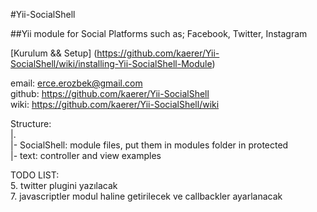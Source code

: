 #Yii-SocialShell

##Yii module for Social Platforms such as; Facebook, Twitter, Instagram<br>

[Kurulum && Setup]
(https://github.com/kaerer/Yii-SocialShell/wiki/installing-Yii-SocialShell-Module)
<br>

email: erce.erozbek@gmail.com<br>
github: https://github.com/kaerer/Yii-SocialShell<br>
wiki: https://github.com/kaerer/Yii-SocialShell/wiki<br>

Structure: <br>
|. <br>
|- SocialShell: module files, put them in modules folder in protected<br>
|- text: controller and view examples<br>


TODO LIST:<br>
5.  twitter plugini yazılacak<br>
7.  javascriptler modul haline getirilecek ve callbackler ayarlanacak<br>
